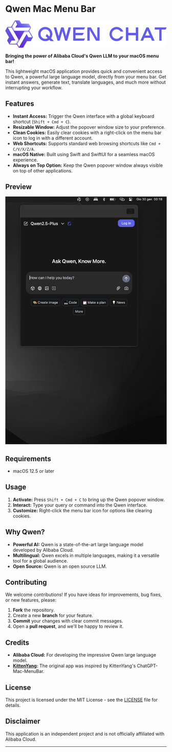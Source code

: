# Qwen Mac Menu Bar

![Qwen Logo](resource/logo.png)

**Bringing the power of Alibaba Cloud's Qwen LLM to your macOS menu bar!**

This lightweight macOS application provides quick and convenient access to Qwen, a powerful large language model, directly from your menu bar. Get instant answers, generate text, translate languages, and much more without interrupting your workflow.

## Features

*   **Instant Access:** Trigger the Qwen interface with a global keyboard shortcut (`Shift + Cmd + C`).
*   **Resizable Window:** Adjust the popover window size to your preference.
*   **Clean Cookies:** Easily clear cookies with a right-click on the menu bar icon to log in with a different account.
*   **Web Shortcuts:** Supports standard web browsing shortcuts like `Cmd + C/V/X/Z/A`.
*   **macOS Native:** Built using Swift and SwiftUI for a seamless macOS experience.
*   **Always on Top Option:** Keep the Qwen popover window always visible on top of other applications.
## Preview

![App Screenshot](resource/snapshot.png)

## Requirements

*   macOS 12.5 or later


## Usage

1. **Activate:** Press `Shift + Cmd + C` to bring up the Qwen popover window.
2. **Interact:** Type your query or command into the Qwen interface.
3. **Customize:** Right-click the menu bar icon for options like clearing cookies.

## Why Qwen?

*   **Powerful AI:** Qwen is a state-of-the-art large language model developed by Alibaba Cloud.
*   **Multilingual:** Qwen excels in multiple languages, making it a versatile tool for a global audience.
*   **Open Source:** Qwen is an open source LLM.

## Contributing

We welcome contributions! If you have ideas for improvements, bug fixes, or new features, please:

1. **Fork** the repository.
2. Create a new **branch** for your feature.
3. **Commit** your changes with clear commit messages.
4. Open a **pull request**, and we'll be happy to review it.

## Credits

*   **Alibaba Cloud:** For developing the impressive Qwen large language model.
*   **[KittenYang](https://github.com/KittenYang):** The original app was inspired by KittenYang's ChatGPT-Mac-MenuBar.

## License

This project is licensed under the MIT License - see the [LICENSE](LICENSE) file for details.

## Disclaimer

This application is an independent project and is not officially affiliated with Alibaba Cloud.

---
